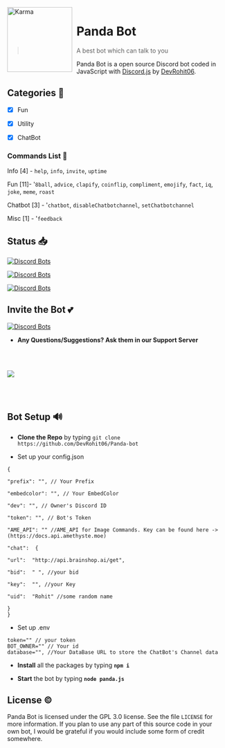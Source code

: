 
<img  width="150"  height="150"  align="left"  style="float: left; margin: 0 10px 0 0;"  alt="Karma"  src="https://cdn.discordapp.com/avatars/766659797051244584/44ccb442386015a8ddfdf3e664b4f86b.png?size=1024">

  

# Panda Bot

  


> A best bot which can talk to you

  

Panda Bot is a open source Discord bot coded in JavaScript with [Discord.js](https://discord.js.org) by [DevRohit06](https://github.com/DevRohit06).

  

## Categories 📑


- [x] Fun

- [x] Utility

- [X] ChatBot

  

### Commands List 💫
Info [4]  - `help`, `info`, `invite`, `uptime`

Fun [11]- '`8ball`, `advice`, `clapify`, `coinflip`, `compliment`, `emojify`, `fact`, `iq`, `joke`, `meme`, `roast`

Chatbot [3] - '`chatbot`, `disableChatbotchannel`, `setChatbotchannel`

Misc [1] - '`feedback` 
  


  

## Status 📥

  

[![Discord Bots](https://top.gg/api/widget/status/766659797051244584.svg)](https://top.gg/bot/766659797051244584)



[![Discord Bots](https://top.gg/api/widget/upvotes/766659797051244584.svg)](https://top.gg/bot/766659797051244584)

[![Discord Bots](https://top.gg/api/widget/owner/766659797051244584.svg)](https://top.gg/bot/766659797051244584)

  

## Invite the Bot 💕

  


[![Discord Bots](https://top.gg/api/widget/766659797051244584.svg)](https://top.gg/bot/766659797051244584)

  
  

* **Any Questions/Suggestions? Ask them in our Support Server**

</br></br>

<a  href="https://discord.gg/WTama6GPkn"><img  src="https://invidget.switchblade.xyz/WTama6GPkn"/></a>

<br><br>


  

## Bot Setup 🔊

* **Clone the Repo** by typing ``git clone https://github.com/DevRohit06/Panda-bot``

  

* Set up your config.json

```
{

"prefix": "", // Your Prefix

"embedcolor": "", // Your EmbedColor

"dev": "", // Owner's Discord ID

"token": "", // Bot's Token

"AME_API": "" //AME_API for Image Commands. Key can be found here -> (https://docs.api.amethyste.moe)

"chat":  {

"url":  "http://api.brainshop.ai/get",

"bid":  " ", //your bid

"key":  "", //your Key

"uid":  "Rohit" //some random name

}
}

```
* Set up .env
 ```
 token="" // your token
 BOT_OWNER="" // Your id
 database="", //Your DataBase URL to store the ChatBot's Channel data
```



* **Install** all the packages by typing **``npm i ``**

  

* **Start** the bot by typing **``node panda.js``**

  

## License ©️

Panda Bot is licensed under the GPL 3.0 license. See the file `LICENSE` for more information. If you plan to use any part of this source code in your own bot, I would be grateful if you would include some form of credit somewhere.

  


  

<!-- markdownlint-enable -->

<!-- prettier-ignore-end -->

<!-- ALL-CONTRIBUTORS-LIST:END -->
